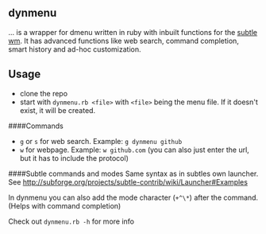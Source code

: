 dynmenu
---
... is a wrapper for dmenu written in ruby with inbuilt functions for the [subtle wm](http://subforge.org/projects/subtle/wiki). It has advanced functions like web search, command completion, smart history and ad-hoc customization.

Usage
---
- clone the repo
- start with `dynmenu.rb <file>` with `<file>` being the menu file. If it doesn't exist, it will be created.

####Commands
- `g` or `s` for web search. Example: `g dynmenu github`
- `w` for webpage. Example: `w github.com` (you can also just enter the url, but it has to include the protocol)

####Subtle commands and modes
Same syntax as in subtles own launcher. See <http://subforge.org/projects/subtle-contrib/wiki/Launcher#Examples>

In dynmenu you can also add the mode character (`+^\*`) after the command. (Helps with command completion)

Check out `dynmenu.rb -h` for more info

